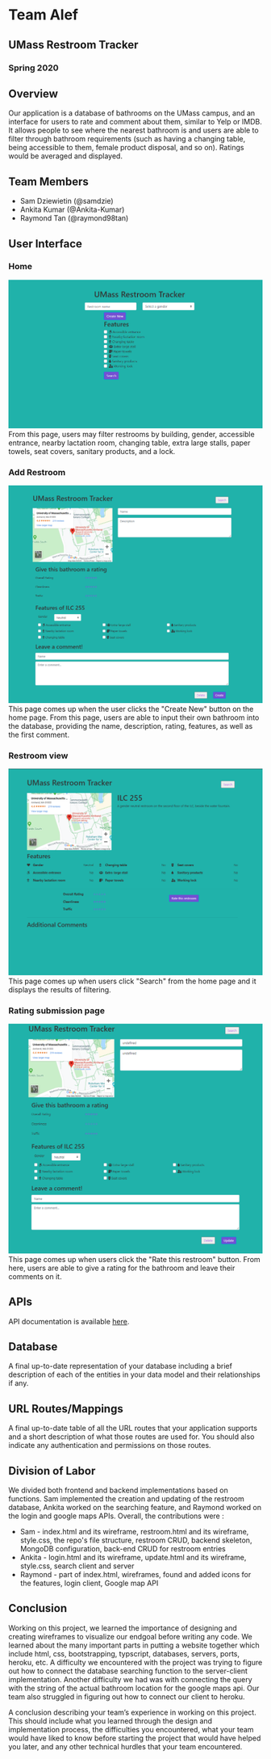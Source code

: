 # Team Alef

## UMass Restroom Tracker
### Spring 2020

## Overview 
Our application is a database of bathrooms on the UMass campus, and an interface for users to rate and comment about them, similar to Yelp or IMDB. It allows people to see where the nearest bathroom is and users are able to filter through bathroom requirements (such as having a changing table, being accessible to them, female product disposal, and so on). Ratings would be averaged and displayed.

## Team Members
* Sam Dziewietin (@samdzie)
* Ankita Kumar (@Ankita-Kumar)
* Raymond Tan (@raymond98tan)

## User Interface
### Home
![home page ui](ui/homepage.png)
From this page, users may filter restrooms by building, gender, accessible entrance, nearby lactation room, changing table, extra large stalls, paper towels, seat covers, sanitary products, and a lock.
### Add Restroom
![restroom rate and comment](ui/add_bathroom.png)
This page comes up when the user clicks the "Create New" button on the home page. From this page, users are able to input their own bathroom into the database, providing the name, description, rating, features, as well as the first comment.
### Restroom view
![restroom view ui](ui/search_results.png)
This page comes up when users click "Search" from the home page and it displays the results of filtering.
### Rating submission page
![rating submission ui](ui/restroom_rate.png)
This page comes up when users click the "Rate this restroom" button. From here, users are able to give a rating for the bathroom and leave their comments on it.

## APIs
API documentation is available [here](https://docs.google.com/document/d/1c31cUi0dC66n8w7lVmq3Tw-KCG-3hsgRvamOfF9ZKB4/edit?usp=sharing).

## Database
A final up-to-date representation of your database including a brief description of each of the entities in your data model and their relationships if any.

## URL Routes/Mappings
A final up-to-date table of all the URL routes that your application supports and a short description of what those routes are used for. You should also indicate any authentication and permissions on those routes.

## Division of Labor
We divided both frontend and backend implementations based on functions. Sam implemented the creation and updating of the restroom database, Ankita worked on the searching feature, and Raymond worked on the login and google maps APIs. Overall, the contributions were :
* Sam - index.html and its wireframe, restroom.html and its wireframe, style.css, the repo's file structure, restroom CRUD, backend skeleton, MongoDB configuration, back-end CRUD for restroom entries
* Ankita - login.html and its wireframe, update.html and its wireframe, style.css, search client and server
* Raymond - part of index.html, wireframes, found and added icons for the features, login client, Google map API

## Conclusion
Working on this project, we learned the importance of designing and creating wireframes to visualize our endgoal before writing any code. We learned about the many important parts in putting a website together which include html, css, bootstrapping, typscript, databases, servers, ports, heroku, etc. A difficulty we encountered with the project was trying to figure out how to connect the database searching function to the server-client implementation. Another difficulty we had was with connecting the query with the string of the actual bathroom location for the google maps api. Our team also struggled in figuring out how to connect our client to heroku.

A conclusion describing your team’s experience in working on this project. This should include what you learned through the design and implementation process, the difficulties you encountered, what your team would have liked to know before starting the project that would have helped you later, and any other technical hurdles that your team encountered.
